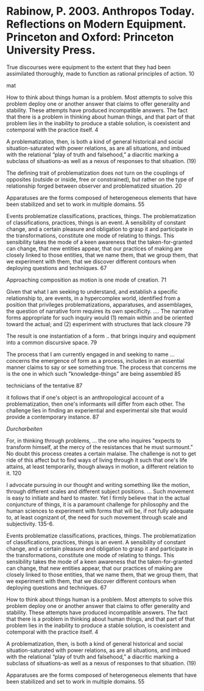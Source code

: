 # Rabinow, P. 2003. Anthropos Today. Reflections on Modern Equipment. Princeton and Oxford: Princeton University Press.


True discourses were equipment to the extent that they had been assimilated thoroughly, made to  function as rational principles of action. 10

mat


How to think about things human is a problem. Most attempts to solve this problem deploy one or another answer that claims to offer generality and stability. These attempts have produced incompatible answers. The fact that there is a problem in thinking about human things, and that part of that problem lies in the inability to produce a stable solution, is coexistent and cotemporal with the practice itself. 4

A problematization, then, is both a kind of general historical and social situation-saturated with power relations, as are all situations, and imbued with the relational “play of truth and falsehood,” a diacritic marking a subclass of situations-as well as a nexus of responses to that situation. (19)

The defining trait of problematization does not turn on the couplings of opposites (outside or inside, free or constrained), but rather on the type of relationship forged between observer and problematized situation. 20

Apparatuses are the forms composed of heterogeneous elements that have been stabilized and set to work in multiple domains. 55

Events problematize classifications, practices, things. The problematization of classifications, practices, things is an event. A sensibility of constant change, and a certain pleasure and obligation to grasp it and participate in the transformations, constitute one mode of relating to things. This sensibility takes the mode of a keen awareness that the taken-for-granted can change, that new entities appear, that our practices of making are closely linked to those entities, that we name them, that we group them, that we experiment with them,  that we discover different contours when deploying questions and techniques. 67

Approaching composition as motion is one mode of creation. 71

Given that what I am seeking to understand, and establish a specific relationship to, are events, in a hypercomplex world, identified from a position that privileges problematizations, apparatuses, and assemblages, the question of narrative form requires its own specificity.  .... The narrative forms appropriate for such inquiry would (1) remain within and be oriented toward the actual; and (2) experiment with structures that lack closure 79

The result is one instantiation of a form .. that brings inquiry and equipment into a common discursive space. 79

The process that I am currently engaged in and seeking to name  ... concerns the emergence of form as a process, includes in an essential manner claims to say or see something true. The process that concerns me is the one in which such "knowledge-things" are being assembled 85

technicians of the tentative 87

it follows that if one's object is an anthropological account of a problematization, then one's informants will differ from each other. The challenge lies in finding an experiential and experimental site that would provide a contemporary instance. 87

_Durcharbeiten_

For, in thinking through problems, ... the one who inquires "expects to transform himself, at the mercy of the resistances that he must surmount." No doubt this process creates a certain malaise. The challenge is not to get ride of this affect but to find ways of living through it such that one's life attains, at least temporarily, though always in motion, a different relation to it. 120

I advocate pursuing in our thought and writing something like the motion, through different scales and different subject positions. ... Such movement is easy to initiate and hard to master. Yet I firmly believe that in the actual conjuncture of things, it is a paramount challenge for philosophy and the human sciences to experiment with forms that will be, if not fully adequate to, at least cognizant of, the need for such movement through scale and subjectivity. 135-6.


Events problematize classifications, practices, things. The problematization of classifications, practices, things is an event. A sensibility of constant change, and a certain pleasure and obligation to grasp it and participate in the transformations, constitute one mode of relating to things. This sensibility takes the mode of a keen awareness that the taken-for-granted can change, that new entities appear, that our practices of making are closely linked to those entities, that we name them, that we group them, that we experiment with them,  that we discover different contours when deploying questions and techniques. 67

How to think about things human is a problem. Most attempts to solve this problem deploy one or another answer that claims to offer generality and stability. These attempts have produced incompatible answers. The fact that there is a problem in thinking about human things, and that part of that problem lies in the inability to produce a stable solution, is coexistent and cotemporal with the practice itself. 4

A problematization, then, is both a kind of general historical and social situation-saturated with power relations, as are all situations, and imbued with the relational “play of truth and falsehood,” a diacritic marking a subclass of situations-as well as a nexus of responses to that situation. (19)

Apparatuses are the forms composed of heterogeneous elements that have been stabilized and set to work in multiple domains. 55
